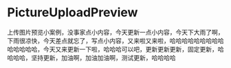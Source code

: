 # PictureUploadPreview
上传图片预览小案例，没事家点小内容，今天更新一点小内容，今天下大雨了啊，下雨很凉快，今天差点就忘了，写点小内容，又来啦又来啦，哈哈哈哈哈哈哈哈哈哈哈哈哈哈，今天又来更新一下啦，哈哈哈可以吧，更新更新更新，固定更新，哈哈哈哈，坚持更新，加油啊，加油加油啊，测试更新，哈哈哈哈